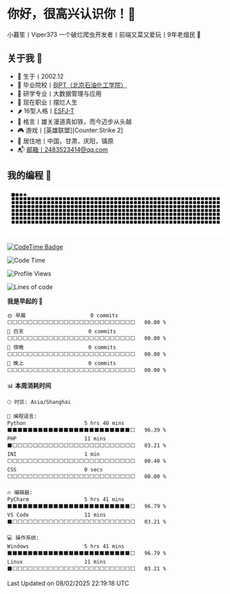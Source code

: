 # 你好，很高兴认识你！👋
小暮笙丨Viper373
一个破烂爬虫开发者丨前端又菜又爱玩丨9年老烟民 🤣

## 关于我 🎨

- 🙁 生于丨2002.12
- 🏫 毕业院校丨[BIPT（北京石油化工学院）](https://www.bipt.edu.cn)
- 🎯 研学专业丨大数据管理与应用
- 🌊 现在职业丨摆烂人生
- 🌶 16型人格丨[ESFJ-T](https://www.16personalities.com/ch/esfj-人格)
- 🌱 格言丨雄关漫道真如铁，而今迈步从头越
- 🎮 游戏丨[英雄联盟][Counter:Strike 2]
- 🚩 居住地丨中国，甘肃，庆阳，镇原
- 📬 邮箱丨2483523414@qq.com

## 我的编程 🤑

<picture>
  <source media="(prefers-color-scheme: dark)" srcset="https://raw.githubusercontent.com/Viper373/Viper373/snk_output/github-contribution-grid-snake-dark.svg" />
  <source media="(prefers-color-scheme: light)" srcset="https://raw.githubusercontent.com/Viper373/Viper373/snk_output/github-contribution-grid-snake.svg" />
  <img alt="github-snake" src="https://raw.githubusercontent.com/Viper373/Viper373/snk_output/github-contribution-grid-snake.svg" />
</picture>

[![CodeTime Badge](https://img.shields.io/endpoint?style=for-the-badge&color=&url=https%3A%2F%2Fapi.codetime.dev%2Fshield%3Fid%3D27070%26project%3D%26in=0)](https://codetime.dev)

<!--START_SECTION:waka-->
![Code Time](http://img.shields.io/badge/Code%20Time-173%20hrs%2031%20mins-blue)

![Profile Views](http://img.shields.io/badge/%E4%B8%AA%E4%BA%BA%E8%B5%84%E6%96%99%E8%A7%82%E7%9C%8B%E6%AC%A1%E6%95%B0-4-blue)

![Lines of code](https://img.shields.io/badge/%E4%BB%8E%E3%80%8CHello%20World%E3%80%8D%E8%B5%B7%E6%88%91%E5%B7%B2%E7%BB%8F%E5%86%99%E4%BA%86-0%20%E8%A1%8C%E4%BB%A3%E7%A0%81-blue)

**我是早起的 🐤** 

```text
🌞 早晨                     0 commits           ⬜⬜⬜⬜⬜⬜⬜⬜⬜⬜⬜⬜⬜⬜⬜⬜⬜⬜⬜⬜⬜⬜⬜⬜⬜   00.00 % 
🌆 白天                     0 commits           ⬜⬜⬜⬜⬜⬜⬜⬜⬜⬜⬜⬜⬜⬜⬜⬜⬜⬜⬜⬜⬜⬜⬜⬜⬜   00.00 % 
🌃 傍晚                     0 commits           ⬜⬜⬜⬜⬜⬜⬜⬜⬜⬜⬜⬜⬜⬜⬜⬜⬜⬜⬜⬜⬜⬜⬜⬜⬜   00.00 % 
🌙 晚上                     0 commits           ⬜⬜⬜⬜⬜⬜⬜⬜⬜⬜⬜⬜⬜⬜⬜⬜⬜⬜⬜⬜⬜⬜⬜⬜⬜   00.00 % 
```


📊 **本周消耗时间** 

```text
🕑︎ 时区: Asia/Shanghai

💬 编程语言: 
Python                   5 hrs 40 mins       ⬛⬛⬛⬛⬛⬛⬛⬛⬛⬛⬛⬛⬛⬛⬛⬛⬛⬛⬛⬛⬛⬛⬛⬛⬜   96.39 % 
PHP                      11 mins             ⬛⬜⬜⬜⬜⬜⬜⬜⬜⬜⬜⬜⬜⬜⬜⬜⬜⬜⬜⬜⬜⬜⬜⬜⬜   03.21 % 
INI                      1 min               ⬜⬜⬜⬜⬜⬜⬜⬜⬜⬜⬜⬜⬜⬜⬜⬜⬜⬜⬜⬜⬜⬜⬜⬜⬜   00.40 % 
CSS                      0 secs              ⬜⬜⬜⬜⬜⬜⬜⬜⬜⬜⬜⬜⬜⬜⬜⬜⬜⬜⬜⬜⬜⬜⬜⬜⬜   00.00 % 

🔥 编辑器: 
PyCharm                  5 hrs 41 mins       ⬛⬛⬛⬛⬛⬛⬛⬛⬛⬛⬛⬛⬛⬛⬛⬛⬛⬛⬛⬛⬛⬛⬛⬛⬜   96.79 % 
VS Code                  11 mins             ⬛⬜⬜⬜⬜⬜⬜⬜⬜⬜⬜⬜⬜⬜⬜⬜⬜⬜⬜⬜⬜⬜⬜⬜⬜   03.21 % 

💻 操作系统: 
Windows                  5 hrs 41 mins       ⬛⬛⬛⬛⬛⬛⬛⬛⬛⬛⬛⬛⬛⬛⬛⬛⬛⬛⬛⬛⬛⬛⬛⬛⬜   96.79 % 
Linux                    11 mins             ⬛⬜⬜⬜⬜⬜⬜⬜⬜⬜⬜⬜⬜⬜⬜⬜⬜⬜⬜⬜⬜⬜⬜⬜⬜   03.21 % 
```


 Last Updated on 08/02/2025 22:19:18 UTC
<!--END_SECTION:waka-->
